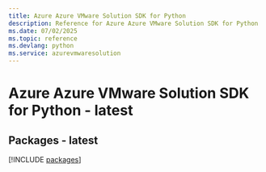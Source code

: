 ```yaml
---
title: Azure Azure VMware Solution SDK for Python
description: Reference for Azure Azure VMware Solution SDK for Python
ms.date: 07/02/2025
ms.topic: reference
ms.devlang: python
ms.service: azurevmwaresolution
---
```

# Azure Azure VMware Solution SDK for Python - latest
## Packages - latest
[!INCLUDE [packages](azure-vmware-solution-index.md)]